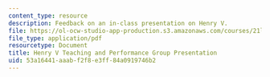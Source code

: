 ```yaml
---
content_type: resource
description: Feedback on an in-class presentation on Henry V.
file: https://ol-ocw-studio-app-production.s3.amazonaws.com/courses/21l-010-writing-with-shakespeare-fall-2010/53a16441aaabf2f8e3ff84a0919746b2_MIT21L_010F10_assn13.pdf
file_type: application/pdf
resourcetype: Document
title: Henry V Teaching and Performance Group Presentation
uid: 53a16441-aaab-f2f8-e3ff-84a0919746b2
---
```

